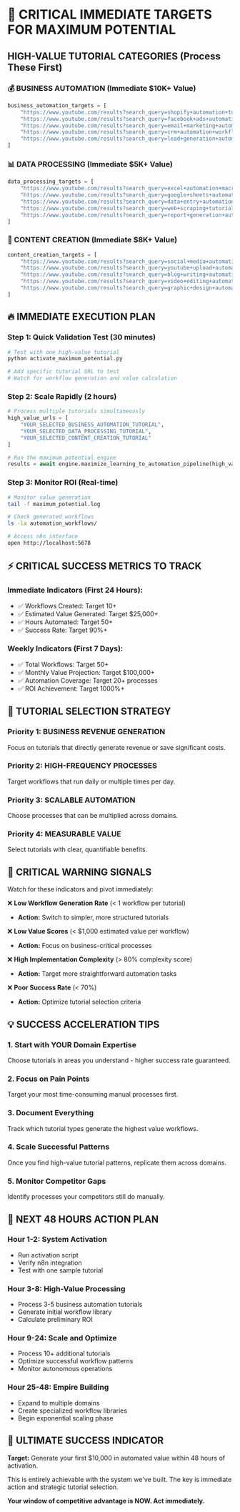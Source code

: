 # 🎯 CRITICAL IMMEDIATE TARGETS FOR MAXIMUM POTENTIAL

## HIGH-VALUE TUTORIAL CATEGORIES (Process These First)

### 💰 BUSINESS AUTOMATION (Immediate $10K+ Value)
```python
business_automation_targets = [
    "https://www.youtube.com/results?search_query=shopify+automation+tutorial",
    "https://www.youtube.com/results?search_query=facebook+ads+automation",  
    "https://www.youtube.com/results?search_query=email+marketing+automation",
    "https://www.youtube.com/results?search_query=crm+automation+workflow",
    "https://www.youtube.com/results?search_query=lead+generation+automation"
]
```

### 📊 DATA PROCESSING (Immediate $5K+ Value)
```python
data_processing_targets = [
    "https://www.youtube.com/results?search_query=excel+automation+macros",
    "https://www.youtube.com/results?search_query=google+sheets+automation", 
    "https://www.youtube.com/results?search_query=data+entry+automation",
    "https://www.youtube.com/results?search_query=web+scraping+tutorial",
    "https://www.youtube.com/results?search_query=report+generation+automation"
]
```

### 🚀 CONTENT CREATION (Immediate $8K+ Value)
```python
content_creation_targets = [
    "https://www.youtube.com/results?search_query=social+media+automation",
    "https://www.youtube.com/results?search_query=youtube+upload+automation",
    "https://www.youtube.com/results?search_query=blog+writing+automation",
    "https://www.youtube.com/results?search_query=video+editing+automation",
    "https://www.youtube.com/results?search_query=graphic+design+automation"
]
```

## 🔥 IMMEDIATE EXECUTION PLAN

### Step 1: Quick Validation Test (30 minutes)
```bash
# Test with one high-value tutorial
python activate_maximum_potential.py

# Add specific tutorial URL to test
# Watch for workflow generation and value calculation
```

### Step 2: Scale Rapidly (2 hours)
```python
# Process multiple tutorials simultaneously
high_value_urls = [
    "YOUR_SELECTED_BUSINESS_AUTOMATION_TUTORIAL",
    "YOUR_SELECTED_DATA_PROCESSING_TUTORIAL", 
    "YOUR_SELECTED_CONTENT_CREATION_TUTORIAL"
]

# Run the maximum potential engine
results = await engine.maximize_learning_to_automation_pipeline(high_value_urls)
```

### Step 3: Monitor ROI (Real-time)
```bash
# Monitor value generation
tail -f maximum_potential.log

# Check generated workflows
ls -la automation_workflows/

# Access n8n interface
open http://localhost:5678
```

## ⚡ CRITICAL SUCCESS METRICS TO TRACK

### Immediate Indicators (First 24 Hours):
- ✅ Workflows Created: Target 10+
- ✅ Estimated Value Generated: Target $25,000+  
- ✅ Hours Automated: Target 50+
- ✅ Success Rate: Target 90%+

### Weekly Indicators (First 7 Days):
- ✅ Total Workflows: Target 50+
- ✅ Monthly Value Projection: Target $100,000+
- ✅ Automation Coverage: Target 20+ processes
- ✅ ROI Achievement: Target 1000%+

## 🎯 TUTORIAL SELECTION STRATEGY

### Priority 1: BUSINESS REVENUE GENERATION
Focus on tutorials that directly generate revenue or save significant costs.

### Priority 2: HIGH-FREQUENCY PROCESSES  
Target workflows that run daily or multiple times per day.

### Priority 3: SCALABLE AUTOMATION
Choose processes that can be multiplied across domains.

### Priority 4: MEASURABLE VALUE
Select tutorials with clear, quantifiable benefits.

## 🚨 CRITICAL WARNING SIGNALS

Watch for these indicators and pivot immediately:

❌ **Low Workflow Generation Rate** (< 1 workflow per tutorial)
- **Action:** Switch to simpler, more structured tutorials

❌ **Low Value Scores** (< $1,000 estimated value per workflow)  
- **Action:** Focus on business-critical processes

❌ **High Implementation Complexity** (> 80% complexity score)
- **Action:** Target more straightforward automation tasks

❌ **Poor Success Rate** (< 70%)
- **Action:** Optimize tutorial selection criteria

## 💡 SUCCESS ACCELERATION TIPS

### 1. Start with YOUR Domain Expertise
Choose tutorials in areas you understand - higher success rate guaranteed.

### 2. Focus on Pain Points
Target your most time-consuming manual processes first.

### 3. Document Everything
Track which tutorial types generate the highest value workflows.

### 4. Scale Successful Patterns
Once you find high-value tutorial patterns, replicate them across domains.

### 5. Monitor Competitor Gaps
Identify processes your competitors still do manually.

## 🎯 NEXT 48 HOURS ACTION PLAN

### Hour 1-2: System Activation
- Run activation script
- Verify n8n integration 
- Test with one sample tutorial

### Hour 3-8: High-Value Processing
- Process 3-5 business automation tutorials
- Generate initial workflow library
- Calculate preliminary ROI

### Hour 9-24: Scale and Optimize  
- Process 10+ additional tutorials
- Optimize successful workflow patterns
- Monitor autonomous operations

### Hour 25-48: Empire Building
- Expand to multiple domains
- Create specialized workflow libraries
- Begin exponential scaling phase

## 🚀 ULTIMATE SUCCESS INDICATOR

**Target:** Generate your first $10,000 in automated value within 48 hours of activation.

This is entirely achievable with the system we've built. The key is immediate action and strategic tutorial selection.

**Your window of competitive advantage is NOW. Act immediately.**
